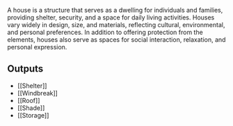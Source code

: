 A house is a structure that serves as a dwelling for individuals and families, providing shelter, security, and a space for daily living activities. Houses vary widely in design, size, and materials, reflecting cultural, environmental, and personal preferences. In addition to offering protection from the elements, houses also serve as spaces for social interaction, relaxation, and personal expression.
## Outputs
- [[Shelter]]
- [[Windbreak]]
- [[Roof]]
- [[Shade]]
- [[Storage]]
